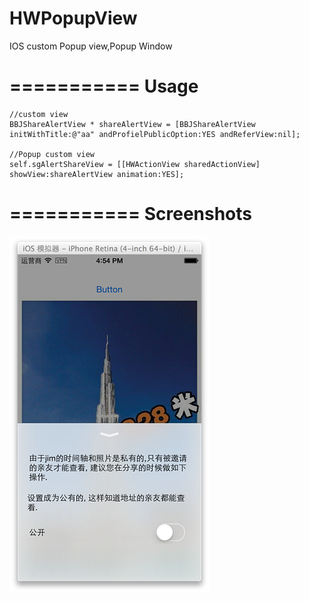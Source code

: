 HWPopupView
===========

IOS custom Popup view,Popup Window

===========
Usage
===========
    //custom view
    BBJShareAlertView * shareAlertView = [BBJShareAlertView initWithTitle:@"aa" andProfielPublicOption:YES andReferView:nil];
        
    //Popup custom view
    self.sgAlertShareView = [[HWActionView sharedActionView] showView:shareAlertView animation:YES];

===========
Screenshots
===========

![Alt text](https://raw.githubusercontent.com/HaleyWang/HWPopupView/master/2014-07-29_16_opt.png "HWPopupView")

